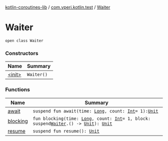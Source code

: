 [kotlin-coroutines-lib](../../index.md) / [com.vperi.kotlin.test](../index.md) / [Waiter](./index.md)

# Waiter

`open class Waiter`

### Constructors

| Name | Summary |
|---|---|
| [&lt;init&gt;](-init-.md) | `Waiter()` |

### Functions

| Name | Summary |
|---|---|
| [await](await.md) | `suspend fun await(time: `[`Long`](https://kotlinlang.org/api/latest/jvm/stdlib/kotlin/-long/index.html)`, count: `[`Int`](https://kotlinlang.org/api/latest/jvm/stdlib/kotlin/-int/index.html)` = 1): `[`Unit`](https://kotlinlang.org/api/latest/jvm/stdlib/kotlin/-unit/index.html) |
| [blocking](blocking.md) | `fun blocking(time: `[`Long`](https://kotlinlang.org/api/latest/jvm/stdlib/kotlin/-long/index.html)`, count: `[`Int`](https://kotlinlang.org/api/latest/jvm/stdlib/kotlin/-int/index.html)` = 1, block: suspend `[`Waiter`](./index.md)`.() -> `[`Unit`](https://kotlinlang.org/api/latest/jvm/stdlib/kotlin/-unit/index.html)`): `[`Unit`](https://kotlinlang.org/api/latest/jvm/stdlib/kotlin/-unit/index.html) |
| [resume](resume.md) | `suspend fun resume(): `[`Unit`](https://kotlinlang.org/api/latest/jvm/stdlib/kotlin/-unit/index.html) |
